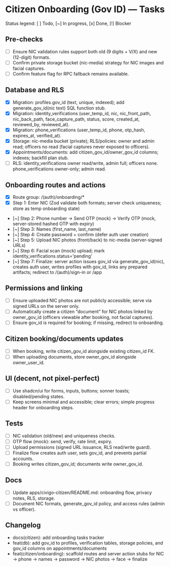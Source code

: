 # Citizen Onboarding (Gov ID) — Tasks

Status legend: [ ] Todo, [~] In progress, [x] Done, [!] Blocker

## Pre-checks

- [ ] Ensure NIC validation rules support both old (9 digits + V/X) and new (12-digit) formats.
- [ ] Confirm private storage bucket (nic-media) strategy for NIC images and facial captures.
- [ ] Confirm feature flag for RPC fallback remains available.

## Database and RLS

- [x] Migration: profiles.gov_id (text, unique, indexed); add generate_gov_id(nic text) SQL function stub.
- [x] Migration: identity_verifications (user_temp_id, nic, nic_front_path, nic_back_path, face_capture_path, status, score, created_at, reviewed_by, reviewed_at).
- [x] Migration: phone_verifications (user_temp_id, phone, otp_hash, expires_at, verified_at).
- [x] Storage: nic-media bucket (private); RLS/policies: owner and admin read; officers no read (facial captures never exposed to officers).
- [x] Appointments/documents: add citizen_gov_id/owner_gov_id columns; indexes; backfill plan stub.
- [ ] RLS: identity_verifications owner read/write, admin full; officers none. phone_verifications owner-only; admin read.

## Onboarding routes and actions

- [x] Route group: /(auth)/onboarding/*
- [x] Step 1: Enter NIC (Zod validate both formats; server check uniqueness; store as temp onboarding state)
- [~] Step 2: Phone number → Send OTP (mock) → Verify OTP (mock, server-stored hashed OTP with expiry)
- [~] Step 3: Names (first_name, last_name)
- [~] Step 4: Create password + confirm (defer auth user creation)
- [~] Step 5: Upload NIC photos (front/back) to nic-media (server-signed URLs)
- [~] Step 6: Facial scan (mock) upload; mark identity_verifications.status='pending'
- [~] Step 7: Finalize: server action issues gov_id via generate_gov_id(nic), creates auth user, writes profiles with gov_id, links any prepared artifacts; redirect to /(auth)/sign-in or /app

## Permissions and linking

- [ ] Ensure uploaded NIC photos are not publicly accessible; serve via signed URLs on the server only.
- [ ] Automatically create a citizen “document” for NIC photos linked by owner_gov_id (officers viewable after booking, not facial captures).
- [ ] Ensure gov_id is required for booking; if missing, redirect to onboarding.

## Citizen booking/documents updates

- [ ] When booking, write citizen_gov_id alongside existing citizen_id FK.
- [ ] When uploading documents, store owner_gov_id alongside owner_user_id.

## UI (decent, not pixel-perfect)

- [ ] Use shadcn/ui for forms, inputs, buttons; sonner toasts; disabled/pending states.
- [ ] Keep screens minimal and accessible; clear errors; simple progress header for onboarding steps.

## Tests

- [ ] NIC validation (old/new) and uniqueness checks.
- [ ] OTP flow (mock): send, verify, rate limit, expiry.
- [ ] Upload permissions (signed URL issuance, RLS read/write guard).
- [ ] Finalize flow creates auth user, sets gov_id, and prevents partial accounts.
- [ ] Booking writes citizen_gov_id; documents write owner_gov_id.

## Docs

- [ ] Update apps/civigo-citizen/README.md: onboarding flow, privacy notes, RLS, storage.
- [ ] Document NIC formats, generate_gov_id policy, and access rules (admin vs officer).

## Changelog

- docs(citizen): add onboarding tasks tracker
- feat(db): add gov_id to profiles, verification tables, storage policies, and gov_id columns on appointments/documents
- feat(citizen/onboarding): scaffold routes and server action stubs for NIC → phone → names → password → NIC photos → face → finalize


